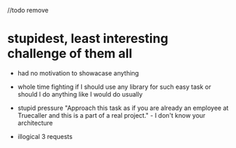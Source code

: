
//todo remove
# stupidest, least interesting challenge of them all
- had no motivation to showacase anything
- whole time fighting if I should use any library for such easy task or should I do anything like I would do usually
- stupid pressure  "Approach this task as if you are already an employee at
                    Truecaller and this is a part of a real project." 
                        - I don't know your architecture
                    
- illogical 3 requests
